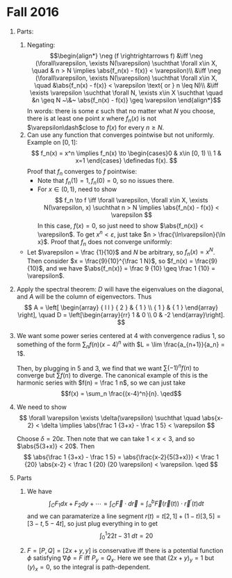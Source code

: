# Fall 2016

1. Parts:
   1. Negating:
$$\begin{align*}
\neg (f \rightrightarrows f) &\iff \neg (\forall\varepsilon, \exists N(\varepsilon) \suchthat \forall x\in X, \quad & n > N \implies \abs{f_n(x) - f(x)} < \varepsilon)\\
&\iff \neg (\forall\varepsilon, \exists N(\varepsilon) \suchthat \forall x\in X, \quad &\abs{f_n(x) - f(x)} < \varepsilon \text{ or } n \leq N)\\
&\iff \exists \varepsilon \suchthat \forall N, \exists x\in X \suchthat \quad  &n \geq N ~\&~ \abs{f_n(x) - f(x)} \geq \varepsilon  
\end{align*}$$
In words: there is some $\varepsilon$ such that no matter what $N$ you choose, there is at least one point $x$ where $f_n(x)$ is not $\varepsilon\dash$close to $f(x)$ for every $n \geq N$.
   2. Can use any function that converges pointwise but not uniformly. Example on $[0, 1]$:
   $$
   f_n(x) = x^n \implies f_n(x) \to \begin{cases}0 & x\in [0, 1) \\ 1 & x=1 \end{cases} \definedas f(x).
   $$ 
   Proof that $f_n$ converges to $f$ pointwise:
      - Note that $f_n(1) = 1, f_n(0) = 0$, so no issues there.
      - For $x\in (0, 1)$, need to show
      $$
      f_n \to f \iff \forall \varepsilon, \forall x\in X, \exists N(\varepsilon, x) \suchthat n > N \implies \abs{f_n(x) - f(x)} < \varepsilon
      $$
      In this case, $f(x) = 0$, so just need to show $\abs{f_n(x)} < \varepsilon$. To get $x^n < \varepsilon$, just take $n > \frac{\ln\varepsilon}{\ln x}$.
  Proof that $f_n$ does not converge uniformly:
     - Let $\varepsilon = \frac {1}{10}$ and $N$ be arbitrary, so $f_n(x) = x^N$. Then consider $x = \frac{9}{10}^{\frac 1 N}$, so $f_n(x) = \frac{9}{10}$, and we have $\abs{f_n(x)} = \frac 9 {10} \geq \frac 1 {10} = \varepsilon$. 

1. Apply the spectral theorem: $D$ will have the eigenvalues on the diagonal, and $A$ will be the column of eigenvectors. Thus
$$
A = \left[ \begin{array} { l l } { 2 } & { 1 } \\ { 1 } & { 1 } \end{array} \right], \quad D = \left[\begin{array}{rr}
1 & 0 \\
0 & -2
\end{array}\right].
$$

1. We want some power series centered at 4 with convergence radius 1, so something of the form $\sum_n f(n)(x-4)^n$ with $L = \lim \frac{a_{n+1}}{a_n} = 1$. 

    Then, by plugging in $5$ and $3$, we find that we want $\sum (-1)^n f(n)$ to converge but $\sum f(n)$ to diverge. The canonical example of this is the harmonic series with $f(n) = \frac 1 n$, so we can just take 
$$f(x) = \sum_n \frac{(x-4)^n}{n}. \qed$$ 

1. We need to show
    $$
    \forall \varepsilon \exists \delta(\varepsilon) \suchthat \quad \abs{x-2} < \delta \implies \abs{\frac 1 {3+x} - \frac 1 5} < \varepsilon
    $$

    Choose $\delta = 20 \varepsilon$. Then note that we can take $1 < x < 3$, and so $\abs{5(3+x)} < 20$. Then
    $$
    \abs{\frac 1 {3+x} - \frac 1 5} = \abs{\frac{x-2}{5(3+x)}} < \frac 1 {20} \abs{x-2} < \frac 1 {20} (20 \varepsilon) < \varepsilon. \qed
    $$

1. Parts
   1. We have
    $$ \int_C F_1 dx + F_2 dy + \cdots = 
    \int _ { C } \vec { F } \cdot d \vec { r } = \int _ { a } ^ { b } \vec { F } ( \vec { r } ( t ) ) \cdot \vec { r } ^ { \prime } ( t ) d t
    $$
    and we can paramaterize a line segment $r(t) = t[2, 1] + (1-t)[3, 5] = [3-t, 5-4t]$, so just plug everything in to get 
    $$
    \int_0^1 22t-31~dt = 20
    $$

   2. $F = [P, Q] = [2x+y, y]$ is conservative iff there is a potential function $\phi$ satisfying $\nabla \phi = F$ iff $P_y = Q_x$. Here we see that $(2x+y)_y = 1$ but $(y)_x = 0$, so the integral is path-dependent.